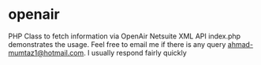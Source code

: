 # openair
PHP Class to fetch information via OpenAir Netsuite XML API
index.php demonstrates the usage.
Feel free to email me if there is any query ahmad-mumtaz1@hotmail.com. I usually respond fairly quickly
